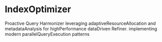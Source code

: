# IndexOptimizer
Proactive Query Harmonizer leveraging adaptiveResourceAllocation and metadataAnalysis for highPerformance dataDriven Refiner. implementing modern parallelQueryExecution patterns
